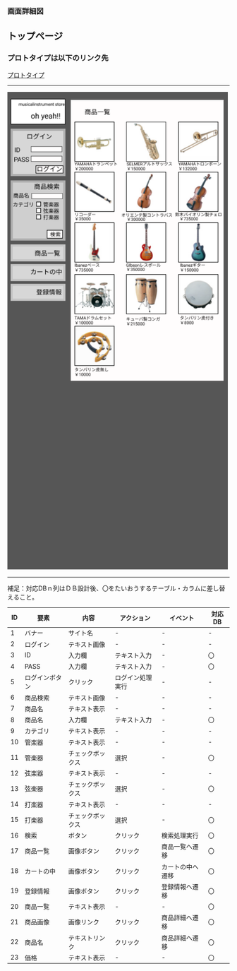 ### 画面詳細図
## トップページ
### プロトタイプは以下のリンク先
[プロトタイプ](https://www.figma.com/file/FeymzbmYI4WIfwOm9OyjkJ/Untitled?node-id=1%3A2)
*****
<img src="../img/toppage.png" width="500">

*****
補足：対応DBｎ列はＤＢ設計後、〇をたいおうするテーブル・カラムに差し替えること。

| ID | 要素 | 内容 | アクション | イベント | 対応DB |
|----|------|------|-----------|----------|--------|
|1   |バナー|サイト名|-         |-         |-       |
|2   |ログイン|テキスト画像|-   |-         |-       |
|3   |ID    |入力欄|テキスト入力|-         |〇      |
|4   |PASS|入力欄|テキスト入力  |-         |〇      |
|5   |ログインボタン|クリック|ログイン処理実行|-|-   |
|6   |商品検索|テキスト画像|-   |-         |-       |
|7   |商品名 |テキスト表示 |-   |-         |-       |
|8   |商品名 |入力欄 |テキスト入力|-       |〇      |
|9   |カテゴリ|テキスト表示|-   |-         |-       |
|10  |管楽器 |テキスト表示|-    |-         |-       |
|11  |管楽器 |チェックボックス|選択|-      |〇      |
|12  |弦楽器 |テキスト表示|-    |-         |-       |
|13  |弦楽器 |チェックボックス|選択|-      |〇      |
|14  |打楽器 |テキスト表示|-    |-         |-       |
|15  |打楽器 |チェックボックス|選択|-      |〇      |
|16  |検索  |ボタン |クリック   |検索処理実行|〇  　|
|17  |商品一覧|画像ボタン|クリック|商品一覧へ遷移|〇|
|18  |カートの中|画像ボタン|クリック|カートの中へ遷移|〇|
|19  |登録情報|画像ボタン|クリック|登録情報へ遷移|〇 |
|20  |商品一覧|テキスト表示|-     |-        |〇     |
|21  |商品画像|画像リンク|クリック|商品詳細へ遷移|〇 |
|22  |商品名 |テキストリンク|クリック|商品詳細へ遷移|〇|
|23  |価格   |テキスト表示|-      |-        |〇     |
